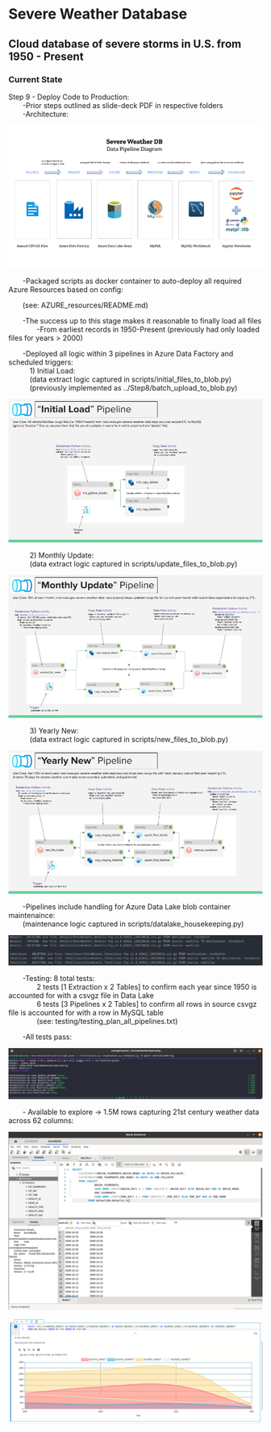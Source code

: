 # Severe Weather Database

## Cloud database of severe storms in U.S. from 1950 - Present

### Current State

Step 9 - Deploy Code to Production:<br>
&emsp;&emsp;-Prior steps outlined as slide-deck PDF in respective folders<br>
&emsp;&emsp;-Architecture:<br>

![alt text](https://github.com/conner-mcnicholas/SevereWeatherDB/blob/main/Step7/diagram_formats/final_archdiagram_mod.png?raw=true)

&emsp;&emsp;-Packaged scripts as docker container to auto-deploy all required Azure Resources based on config:<br>

&emsp;&emsp;(see: AZURE_resources/README.md)<br>

&emsp;&emsp;-The success up to this stage makes it reasonable to finally load all files
&emsp;&emsp;&emsp;&emsp;-From earliest records in 1950-Present (previously had only loaded files for years > 2000)

&emsp;&emsp;-Deployed all logic within 3 pipelines in Azure Data Factory and scheduled triggers:<br>
&emsp;&emsp;&emsp;1) Initial Load: <br>
&emsp;&emsp;&emsp;(data extract logic captured in scripts/initial_files_to_blob.py)<br>
&emsp;&emsp;&emsp;(previously implemented as ../Step8/batch_upload_to_blob.py)<br>

![alt text](https://github.com/conner-mcnicholas/SevereWeatherDB/blob/main/Step9/imgs/initial_load.png?raw=true)<br>

&emsp;&emsp;&emsp;2) Monthly Update:<br>
&emsp;&emsp;&emsp;(data extract logic captured in scripts/update_files_to_blob.py)<br>

![alt text](https://github.com/conner-mcnicholas/SevereWeatherDB/blob/main/Step9/imgs/monthly_update.png?raw=true)<br>

&emsp;&emsp;&emsp;3) Yearly New:<br>
&emsp;&emsp;&emsp;(data extract logic captured in scripts/new_files_to_blob.py)<br>

![alt text](https://github.com/conner-mcnicholas/SevereWeatherDB/blob/main/Step9/imgs/yearly_new.png?raw=true)<br>

&emsp;&emsp;-Pipelines include handling for Azure Data Lake blob container maintenaince:<br>
&emsp;&emsp;(maintenance logic captured in scripts/datalake_housekeeping.py)<br>

![alt text](https://github.com/conner-mcnicholas/SevereWeatherDB/blob/main/Step9/imgs/clean_containers_output.png?raw=true)<br>

&emsp;&emsp;-Testing: 8 total tests:<br>
&emsp;&emsp;&emsp;&emsp;2 tests [1 Extraction x 2 Tables] to confirm each year since 1950 is accounted for with a csvgz file in Data Lake<br>
&emsp;&emsp;&emsp;&emsp;6 tests [3 Pipelines  x 2 Tables] to confirm all rows in source csvgz file is accounted for with a row in MySQL table<br>
&emsp;&emsp;&emsp;&emsp;(see: testing/testing_plan_all_pipelines.txt)<br>

&emsp;&emsp;-All tests pass:<br>

![alt text](https://github.com/conner-mcnicholas/SevereWeatherDB/blob/main/Step9/imgs/pipeline_test_success.png?raw=true)

&emsp;&emsp;- Available to explore -> 1.5M rows capturing 21st century weather data across 62 columns:<br>

![alt text](https://github.com/conner-mcnicholas/SevereWeatherDB/blob/main/Step8/imgs/mysqlworkbench_detdate.png?raw=true)

![alt text](https://github.com/conner-mcnicholas/SevereWeatherDB/blob/main/Step8/imgs/sanddance.png?raw=true)
